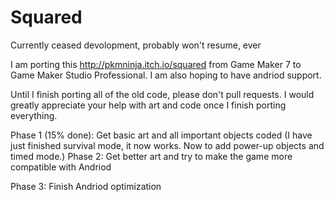 # Squared

Currently ceased devolopment, probably won't resume, ever

I am porting this http://pkmninja.itch.io/squared from Game Maker 7 to Game Maker Studio Professional.
I am also hoping to have andriod support.

Until I finish porting all of the old code, please don't pull requests.
I would greatly appreciate your help with art and code once I finish porting everything.

Phase 1 (15% done):
Get basic art and all important objects coded
(I have just finished survival mode, it now works. Now to add power-up objects and timed mode.)
Phase 2:
Get better art and try to make the game more compatible with Andriod

Phase 3:
Finish Andriod optimization
